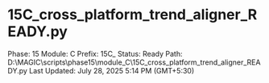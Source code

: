 # 15C_cross_platform_trend_aligner_READY.py

Phase: 15
Module: C
Prefix: 15C_
Status: Ready
Path: D:\MAGIC\scripts\phase15\module_C\15C_cross_platform_trend_aligner_READY.py
Last Updated: July 28, 2025 5:14 PM (GMT+5:30)
